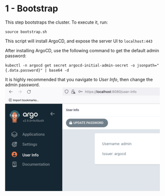 # 1 - Bootstrap

This step bootstraps the cluster. To execute it, run:
```
source bootstrap.sh
```

This script will install ArgoCD, and expose the server UI to `localhost:443`

After installing ArgoCD, use the following command to get the default admin password:
```
kubectl -n argocd get secret argocd-initial-admin-secret -o jsonpath="{.data.password}" | base64 -d
```
It is highly recommended that you navigate to *User Info*, then change the admin password.
![Changing passwords](screenshots/changing-password.png)